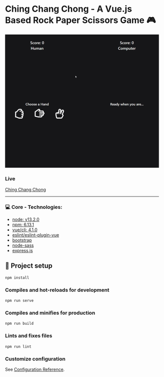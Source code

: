 # Ching Chang Chong - A Vue.js Based Rock Paper Scissors Game :video_game:
![Preview Screenshot](public/images/application_preview.gif)

### Live 
[Ching Chang Chong](https://ching-chang-chong.herokuapp.com/#/)

---

### :computer: Core - Technologies:
* [node: v13.2.0](https://nodejs.org/de/download/)
* [npm: 6.13.1](https://nodejs.org/de/download/)
* [vue/cli: 4.1.0](https://cli.vuejs.org/)
* [eslint/eslint-plugin-vue](https://github.com/vuejs/eslint-plugin-vue)
* [bootstrap](https://getbootstrap.com/docs/4.3/getting-started/introduction/)
* [node-sass](https://www.npmjs.com/package/node-sass)
* [express.js](https://expressjs.com/)

## :construction: Project setup
```
npm install
```

### Compiles and hot-reloads for development
```
npm run serve
```

### Compiles and minifies for production
```
npm run build
```

### Lints and fixes files
```
npm run lint
```

### Customize configuration
See [Configuration Reference](https://cli.vuejs.org/config/).
